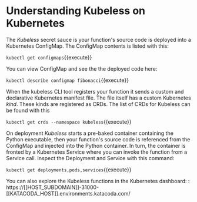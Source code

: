# Understanding Kubeless on Kubernetes #

The _Kubeless_ secret sauce is your function's source code is deployed into a Kubernetes ConfigMap. The ConfigMap contents is listed with this:

`kubectl get configmaps`{{execute}}

You can view ConfigMap and see the the deployed code here:

`kubectl describe configmap fibonacci`{{execute}}

When the kubeless CLI tool registers your function it sends a custom and declarative Kubernetes manifest file. The file itself has a custom Kubernetes _kind_.  These kinds are registered as CRDs. The list of CRDs for Kubeless can be found with this

`kubectl get crds --namespace kubeless`{{execute}}

On deployment _Kubeless_ starts a pre-baked container containing the Python executable, then your function's source code is referenced from the ConfigMap and injected into the Python container. In turn, the container is fronted by a Kubernetes Service where you can invoke the function from a Service call. Inspect the Deployment and Service with this command:

`kubectl get deployments,pods,services`{{execute}}

You can also explore the Kubeless functions in the Kubernetes dashboard: : https://[[HOST_SUBDOMAIN]]-31000-[[KATACODA_HOST]].environments.katacoda.com/
